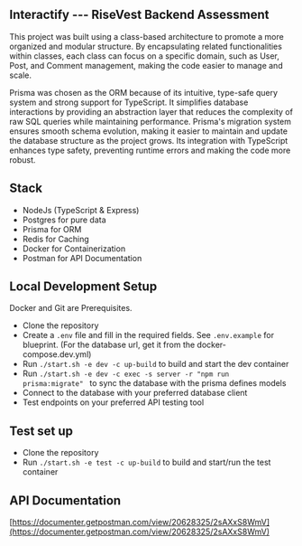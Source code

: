 ## Interactify --- RiseVest Backend Assessment

This project was built using a class-based architecture to promote a more organized and modular structure. By encapsulating related functionalities within classes, each class can focus on a specific domain, such as User, Post, and Comment management, making the code easier to manage and scale.

Prisma was chosen as the ORM because of its intuitive, type-safe query system and strong support for TypeScript. It simplifies database interactions by providing an abstraction layer that reduces the complexity of raw SQL queries while maintaining performance. Prisma's migration system ensures smooth schema evolution, making it easier to maintain and update the database structure as the project grows. Its integration with TypeScript enhances type safety, preventing runtime errors and making the code more robust.

## Stack
- NodeJs (TypeScript & Express)
- Postgres for pure data
- Prisma for ORM
- Redis for Caching
- Docker for Containerization
- Postman for API Documentation



## Local Development Setup

Docker and Git are Prerequisites.

- Clone the repository
- Create a `.env` file and fill in the required fields. See `.env.example` for blueprint. (For the database url, get it from the docker-compose.dev.yml)
- Run `./start.sh -e dev -c up-build` to build and start the dev container
- Run `./start.sh -e dev -c exec -s server -r "npm run prisma:migrate" ` to sync the database with the prisma defines models
- Connect to the database with your preferred database client
- Test endpoints on your preferred API testing tool

## Test set up
- Clone the repository
- Run `./start.sh -e test -c up-build` to build and start/run the test container


## API Documentation

[https://documenter.getpostman.com/view/20628325/2sAXxS8WmV](https://documenter.getpostman.com/view/20628325/2sAXxS8WmV)

